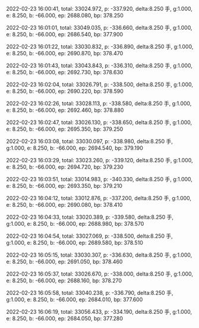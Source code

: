 2022-02-23 16:00:41, total: 33024.972, p: -337.920, delta:8.250 手, g:1.000, e: 8.250, b: -66.000, ep: 2688.080, bp: 378.250

2022-02-23 16:01:01, total: 33049.035, p: -336.660, delta:8.250 手, g:1.000, e: 8.250, b: -66.000, ep: 2686.540, bp: 377.900

2022-02-23 16:01:22, total: 33030.832, p: -336.890, delta:8.250 手, g:1.000, e: 8.250, b: -66.000, ep: 2690.870, bp: 378.470

2022-02-23 16:01:43, total: 33043.843, p: -336.310, delta:8.250 手, g:1.000, e: 8.250, b: -66.000, ep: 2692.730, bp: 378.630

2022-02-23 16:02:04, total: 33026.791, p: -338.500, delta:8.250 手, g:1.000, e: 8.250, b: -66.000, ep: 2690.220, bp: 378.590

2022-02-23 16:02:26, total: 33028.113, p: -338.580, delta:8.250 手, g:1.000, e: 8.250, b: -66.000, ep: 2692.460, bp: 378.880

2022-02-23 16:02:47, total: 33026.130, p: -338.650, delta:8.250 手, g:1.000, e: 8.250, b: -66.000, ep: 2695.350, bp: 379.250

2022-02-23 16:03:08, total: 33030.097, p: -338.980, delta:8.250 手, g:1.000, e: 8.250, b: -66.000, ep: 2694.540, bp: 379.190

2022-02-23 16:03:29, total: 33023.260, p: -339.120, delta:8.250 手, g:1.000, e: 8.250, b: -66.000, ep: 2694.720, bp: 379.230

2022-02-23 16:03:51, total: 33014.983, p: -340.330, delta:8.250 手, g:1.000, e: 8.250, b: -66.000, ep: 2693.350, bp: 379.210

2022-02-23 16:04:12, total: 33012.876, p: -337.200, delta:8.250 手, g:1.000, e: 8.250, b: -66.000, ep: 2690.080, bp: 378.410

2022-02-23 16:04:33, total: 33020.389, p: -339.580, delta:8.250 手, g:1.000, e: 8.250, b: -66.000, ep: 2688.980, bp: 378.570

2022-02-23 16:04:54, total: 33027.069, p: -338.500, delta:8.250 手, g:1.000, e: 8.250, b: -66.000, ep: 2689.580, bp: 378.510

2022-02-23 16:05:15, total: 33030.307, p: -336.630, delta:8.250 手, g:1.000, e: 8.250, b: -66.000, ep: 2691.050, bp: 378.460

2022-02-23 16:05:37, total: 33026.670, p: -338.000, delta:8.250 手, g:1.000, e: 8.250, b: -66.000, ep: 2688.160, bp: 378.270

2022-02-23 16:05:58, total: 33040.238, p: -336.790, delta:8.250 手, g:1.000, e: 8.250, b: -66.000, ep: 2684.010, bp: 377.600

2022-02-23 16:06:19, total: 33056.433, p: -334.190, delta:8.250 手, g:1.000, e: 8.250, b: -66.000, ep: 2684.050, bp: 377.280